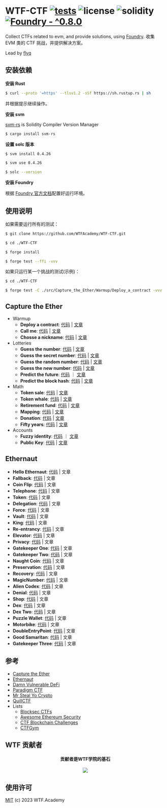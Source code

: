 # WTF-CTF [![tests](https://github.com/WTFAcademy/WTF-CTF/actions/workflows/ci.yml/badge.svg?label=tests)](https://github.com/WTFAcademy/WTF-CTF/actions/workflows/ci.yml) ![license](https://img.shields.io/github/license/WTFAcademy/WTF-CTF?label=license) ![solidity](https://img.shields.io/badge/solidity-^0.8.19-green) [![Foundry - ^0.8.0](https://img.shields.io/static/v1?label=Foundry&message=^0.8.0&color=black&logo=ethereum&logoColor=white)](https://book.getfoundry.sh/)


Collect CTFs related to evm, and provide solutions, using [Foundry](https://book.getfoundry.sh/). 收集 EVM 类的 CTF 挑战，并提供解决方案。

Lead by [flyq](https://github.com/flyq)

## 安装依赖


**安装 Rust**

```sh
$ curl --proto '=https' --tlsv1.2 -sSf https://sh.rustup.rs | sh
```
并根据提示继续操作。

**安装 svm**

[svm-rs](https://github.com/roynalnaruto/svm-rs) is Solidity Compiler Version Manager

```sh
$ cargo install svm-rs
```

**设置 solc 版本**
```sh
$ svm install 0.4.26

$ svm use 0.4.26

$ solc --version
```

**安装 Foundry**

根据 [Foundry 官方文档](https://getfoundry.sh/)配置好运行环境。

## 使用说明

如果需要运行所有的测试：
```sh
$ git clone https://github.com/WTFAcademy/WTF-CTF.git

$ cd ./WTF-CTF

$ forge install

$ forge test --ffi -vvv 
```

如果只运行某一个挑战的测试(示例)：
```sh
$ cd ./WTF-CTF

$ forge test -C ./src/Capture_the_Ether/Warmup/Deploy_a_contract -vvv
```

## Capture the Ether

- Warmup
  - **Deploy a contract**: [代码](./src/Capture_the_Ether/Warmup/Deploy_a_contract/DeployChallenge.s.sol) | [文章](./src/Capture_the_Ether/Warmup/Deploy_a_contract/README.md)
  - **Call me**: [代码](./src/Capture_the_Ether/Warmup/Call_me/CallMeChallenge.t.sol) | [文章](./src/Capture_the_Ether/Warmup/Call_me/README.md)
  - **Chosse a nickname**: [代码](./src/Capture_the_Ether/Warmup/Choose_a_nickname/NicknameChallenge.t.sol) | [文章](./src/Capture_the_Ether/Warmup/Choose_a_nickname/README.md)
- Lotteries
  - **Guess the number**: [代码](./src/Capture_the_Ether/Lotteries/Guess_the_number/GuessTheNumberChallenge.t.sol) | [文章](./src/Capture_the_Ether/Lotteries/Guess_the_number/README.md)
  - **Guess the secret number**: [代码](./src/Capture_the_Ether/Lotteries/Guess_the_secret_number/GuessTheSecretNumberChallenge.t.sol) | [文章](./src/Capture_the_Ether/Lotteries/Guess_the_secret_number/README.md)
  - **Guess the random number**: [代码](./src/Capture_the_Ether/Lotteries/Guess_the_random_number/GuessTheRandomNumberChallenge.t.sol) | [文章](./src/Capture_the_Ether/Lotteries/Guess_the_random_number/README.md)
  - **Guess the new number**: [代码](./src/Capture_the_Ether/Lotteries/Guess_the_new_number/Attacker.sol) | [文章](./src/Capture_the_Ether/Lotteries/Guess_the_new_number/README.md)
  - **Predict the future**: [代码](./src/Capture_the_Ether/Lotteries/Predict_the_future/Attacker.sol) ｜ [文章](./src/Capture_the_Ether/Lotteries/Predict_the_future/README.md)
  - **Predict the block hash**: [代码](./src/Capture_the_Ether/Lotteries/Predict_the_block_hash/PredictTheBlockHashChallenge.t.sol) | [文章](./src/Capture_the_Ether/Lotteries/Predict_the_block_hash/README.md)
- Math
  - **Token sale**: [代码](./src/Capture_the_Ether/Math/Token_sale/TokenSaleChallenge.t.sol) | [文章](./src/Capture_the_Ether/Math/Token_sale/README.md)
  - **Token whale**: [代码](./src/Capture_the_Ether/Math/Token_whale/TokenWhaleChallenge.t.sol) | [文章](./src/Capture_the_Ether/Math/Token_whale/README.md)
  - **Retirement fund**: [代码](./src/Capture_the_Ether/Math/Retirement_fund/RetirementFundChallenge.t.sol) | [文章](./src/Capture_the_Ether/Math/Retirement_fund/README.md)
  - **Mapping**: [代码](./src/Capture_the_Ether/Math/Mapping/MappingChallenge.t.sol) | [文章](./src/Capture_the_Ether/Math/Mapping/README.md)
  - **Donation**: [代码](./src/Capture_the_Ether/Math/Donation/DonationChallenge.t.sol) | [文章](./src/Capture_the_Ether/Math/Donation/README.md)
  - **Fifty years**: [代码](./src/Capture_the_Ether/Math/Fifty_years/FiftyYearsChallenge.t.sol) | [文章](./src/Capture_the_Ether/Math/Fifty_years/README.md)
- Accounts
  - **Fuzzy identity**: [代码](./src/Capture_the_Ether/Accounts/Fuzzy_identity/FuzzyIdentityChallenge.t.sol) ｜ [文章](./src/Capture_the_Ether/Accounts/Fuzzy_identity/README.md)
  - **Public Key**: [代码](./src/Capture_the_Ether/Accounts/Public_Key/PublicKeyChallenge.t.sol) | [文章](./src/Capture_the_Ether/Accounts/Public_Key/README.md)

## Ethernaut

- **Hello Ethernaut**: [代码](./src/Ethernaut/Hello_Ethernaut/Instance.t.sol) | 文章
- **Fallback**: [代码](./src/Ethernaut/Fallback/Fallback.t.sol) | 文章
- **Coin Flip**: [代码](./src/Ethernaut/Coin_Flip/CoinFlip.t.sol) | 文章
- **Telephone**: [代码](./src/Ethernaut/Telephone/Telephone.t.sol) | 文章
- **Token**: [代码](./src/Ethernaut/Token/Token.t.sol) | 文章
- **Delegation**: [代码](./src/Ethernaut/Delegation/Delegation.t.sol) | 文章
- **Force**: [代码](./src/Ethernaut/Force/Force.t.sol) | 文章
- **Vault**: [代码](./src/Ethernaut/Vault/Vault.t.sol) | 文章
- **King**: [代码](./src/Ethernaut/King/King.t.sol) | 文章
- **Re-entrancy**: [代码](./src/Ethernaut/Re-entrancy/Reentrance.t.sol) | 文章
- **Elevator**: [代码](./src/Ethernaut/Elevator/Elevator.t.sol) | 文章
- **Privacy**: [代码](./src/Ethernaut/Privacy/Privacy.t.sol) | 文章
- **Gatekeeper One**: [代码](./src/Ethernaut/Gatekeeper_One/GatekeeperOne.t.sol) | 文章
- **Gatekeeper Two**: [代码](./src/Ethernaut/Gatekeeper_Two/GatekeeperTwo.t.sol) | 文章
- **Naught Coin**: [代码](./src/Ethernaut/Naught_Coin/NaughtCoin.t.sol) | 文章
- **Preservation**: [代码](./src/Ethernaut/Preservation/Preservation.t.sol) | 文章
- **Recovery**: [代码](./src/Ethernaut/Recovery/Recovery.t.sol) | 文章
- **MagicNumber**: [代码](./src/Ethernaut/MagicNumber/MagicNum.t.sol) | 文章
- **Alien Codex**: [代码](./src/Ethernaut/Alien_Codex/AlienCodex.t.sol) | 文章
- **Denial**: [代码](./src/Ethernaut/Denial/Denial.t.sol) | 文章
- **Shop**: [代码](./src/Ethernaut/Shop/Shop.t.sol) | 文章
- **Dex**: [代码](./src/Ethernaut/Dex/Dex.t.sol) | 文章
- **Dex Two**: [代码](./src/Ethernaut/Dex_Two/DexTwo.t.sol) | 文章
- **Puzzle Wallet**: [代码](./src/Ethernaut/Puzzle_Wallet/PuzzleWallet.t.sol) | 文章
- **Motorbike**: [代码](./src/Ethernaut/Motorbike/Motorbike.t.sol) | 文章
- **DoubleEntryPoint**: [代码](./src/Ethernaut/DoubleEntryPoint/DoubleEntryPoint.t.sol) | 文章
- **Good Samaritan**: [代码](./src/Ethernaut/Good_Samaritan/GoodSamaritan.t.sol) | 文章
- **Gatekeeper Three**: [代码](./src/Ethernaut/Gatekeeper_Three/GatekeeperThree.t.sol) | 文章

## 参考

* [Capture the Ether](https://capturetheether.com/)
* [Ethernaut](https://ethernaut.openzeppelin.com/)
* [Damn Vulnerable DeFi](https://www.damnvulnerabledefi.xyz/)
* [Paradigm CTF](https://ctf.paradigm.xyz/)
* [Mr Steal Yo Crypto](https://mrstealyocrypto.xyz/)
* [QuillCTF](https://quillctf.super.site/)
* Lists
  * [Blocksec CTFs](https://github.com/blockthreat/blocksec-ctfs)
  * [Awesome Ethereum Security](https://github.com/crytic/awesome-ethereum-security)
  * [CTF Blockchain Challenges](https://github.com/minaminao/ctf-blockchain)
  * [CTFGym](https://github.com/PumpkingWok/CTFGym)



## WTF 贡献者
<div align="center">
  <h4 align="center">
    贡献者是WTF学院的基石
  </h4>
  <a href="https://github.com/WTFAcademy/WTF-CTF/graphs/contributors">
    <img src="https://contrib.rocks/image?repo=WTFAcademy/WTF-CTF" />
  </a>
</div>

## 使用许可
[MIT](LICENSE) (c) 2023 WTF.Academy

